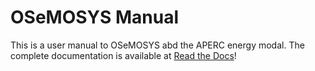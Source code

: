 # OSeMOSYS Manual

This is a user manual to OSeMOSYS abd the APERC energy modal. The complete documentation is available at [Read the Docs](http://osemosys.readthedocs.io/en/latest/)!

